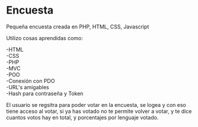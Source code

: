 # Encuesta
Pequeña encuesta creada en PHP, HTML, CSS, Javascript

Utilizo cosas aprendidas como:

-HTML <br>
-CSS <br>
-PHP <br>
-MVC <br>
-POO <br>
-Conexión con PDO <br>
-URL's amigables <br>
-Hash para contraseña y Token

El usuario se regsitra para poder votar en la encuesta, se logea y con eso tiene acceso al votar, si ya has votado no te permite volver a votar, y te dice cuantos votos hay  en total, y porcentajes por lenguaje votado.

